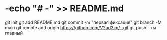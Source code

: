 # -echo "# -" >> README.md 
git init 
git add README.md 
git commit -m "первая фиксация" 
git branch -M main 
git remote add origin https://github.com/V2ad3im/-.git
 git push - ты главный
